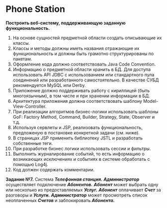 # Phone Station

**Построить веб-систему, поддерживающую заданную функциональность.**

1. На основе сущностей предметной области создать описывающие их классы.
2. Классы и методы должны иметь названия отражающие их функциональность и должны быть грамотно структурированы по пакетам.
3. Оформление кода должно соответствовать Java Code Convention.
4. Информацию о предметной области хранить в БД. Для доступа использовать API JDBC с использованием 
   или стандартного пула соединений или разработанного самостоятельно. В качестве СУБД рекомендуется MySQL или Derby.
5. Приложение должно поддерживать работу с кириллицей (быть многоязычным), в том числе и при хранении информации в БД.
6. Архитектура приложения должна соответствовать шаблону Model-View-Controller.
7. При реализации алгоритмов бизнес-логики использовать шаблоны GoF: 
   Factory Method, Command, Builder, Strategy, State, Observer и т.д.
8. Используя сервлеты и JSP, реализовать функциональность, предложеную в постановке конкретной задачи (см. ниже).
9. В страницах JSP применить библиотеку JSTL и разработать собственные теги.
10. При разработке бизнес логики использовать сессии и фильтры.
11. Выполнить журналирование событий, то есть информацию о возникающих исключениях и событиях в системе 
    обработать с помощью Log4j.
12. Код должен содержать комментарии.

**Задание №7.** Система ***Телефонная станция.*** 
***Администратор*** осуществляет подключение ***Абонентов.***
***Абонент***  может выбрать одну или несколько из предоставляемых ***Услуг.*** 
***Абонент*** оплачивает ***Счет*** за разговоры и ***Услуги.*** 
***Администратор*** может просмотреть список неоплаченных ***Счетов*** и заблокировать ***Абонента.***


